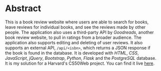 # Abstract

This is a book review website  where users are able to search for books, leave reviews for individual books, and see the reviews made by other people.  The application also uses a third-party API by *Goodreads*, another book review website, to pull in ratings from a broader audience. The application also supports editing and deleting of user reviews.  It also supports an external API,  `/api/<isbn>`, which returns a JSON response if the book is found in the database.  It  is developed  with _HTML_, _CSS_, _JavaScript_, _jQuery_, _Bootstrap_, _Python_,  _Flask_ and the _PostgreSQL_ database. It is my solution for a Harvard's CS50Web project.   You can find it live [here](https://bkreviews.herokuapp.com/).

